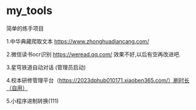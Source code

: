 # my_tools

简单的练手项目

1.中华典藏爬取文本 https://www.zhonghuadiancang.com/

2.微信读书ocr识别 https://weread.qq.com/
  效果不好,以后有空再改进吧.

3.星穹铁道自动对话 (管理员启动)

4.校本研修管理平台（https://2023dphub010171.xiaoben365.com/）刷时长（自用）

5.小程序进制转换(111)
